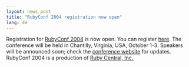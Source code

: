 ```yaml
---
layout: news_post
title: "RubyConf 2004 registration now open"
lang: de
---
```


Registration for [RubyConf 2004][1] is now open. You can register
[here][2]. The conference will be held in Chantilly, Virginia, USA,
October 1-3. Speakers will be announced soon; check the [conference
website][1] for updates. RubyConf 2004 is a production of [Ruby Central,
Inc.][3]



[1]: http://www.rubycentral.org/conference 
[2]: http://www.rubycentral.org/conference/register.html 
[3]: http://www.rubycentral.org 
